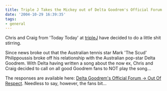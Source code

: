 ```yaml
---
title: Triple J Takes the Mickey out of Delta Goodrem's Official Forum
date: '2004-10-29 16:39:35'
tags:
- general
---
```


Chris and Craig from 'Today Today' at <a href="http://www.triplej.net.au">tripleJ</a> have decided to do a little shit stirring.

Since news broke out that the Australian tennis star Mark 'The Scud' Philippoussis broke off his relationship with the Australian pop-star Delta Goodrem. With Delta having written a song about the now ex, Chris and Craig decided to call on all good Goodrem fans to NOT play the song...

The responses are available here: <a href="http://forums.deltagoodrem.com/index.php?showtopic=111061">Delta Goodrem's Official Forum -> Out Of Respect</a>. Needless to say, however, the fans bit...
